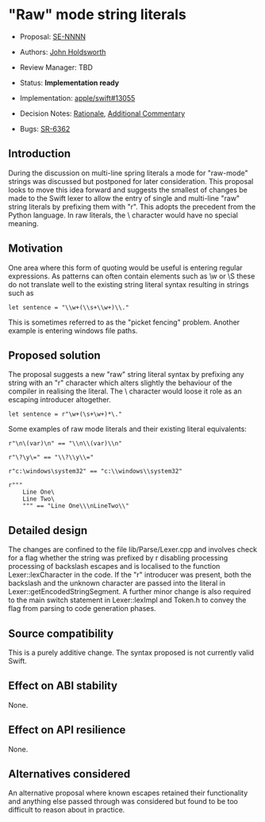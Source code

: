 # "Raw" mode string literals

* Proposal: [SE-NNNN](NNNN-raw-string-escaping.md)
* Authors: [John Holdsworth](https://github.com/johnno1962)
* Review Manager: TBD
* Status: **Implementation ready**

* Implementation: [apple/swift#13055](https://github.com/apple/swift/pull/13055)
* Decision Notes: [Rationale](https://lists.swift.org/pipermail/swift-evolution/), [Additional Commentary](https://lists.swift.org/pipermail/swift-evolution/)
* Bugs: [SR-6362](https://bugs.swift.org/browse/SR-6362)

## Introduction

During the discussion on multi-line spring literals a mode for "raw-mode" strings was discussed but postponed for later consideration. This proposal looks to move this idea forward and suggests the smallest of changes be made to the Swift lexer to allow the entry of single and multi-line "raw" string literals by prefixing them with "r". This adopts the precedent from the Python language. In raw literals, the \ character would have no special meaning.

## Motivation

One area where this form of quoting would be useful is entering regular expressions. As patterns can often contain elements such as \w or \S these do not translate well to the existing string literal syntax resulting in strings such as 

    let sentence = "\\w+(\\s+\\w+)\\."
    
This is sometimes referred to as the "picket fencing" problem. Another example is entering windows file paths.

## Proposed solution

The proposal suggests a new "raw" string literal syntax by prefixing any string with an "r" character which alters slightly the behaviour of the compiler in realising the literal. The \ character would loose it role as an escaping introducer altogether.

    let sentence = r"\w+(\s+\w+)*\."

Some examples of raw mode literals and their existing literal equivalents:

	r"\n\(var)\n" == "\\n\\(var)\\n"

	r"\?\y\=" == "\\?\\y\\="

	r"c:\windows\system32" == "c:\\windows\\system32"

	r"""
		Line One\
		Line Two\
		""" == "Line One\\\nLineTwo\\"

## Detailed design

The changes are confined to the file lib/Parse/Lexer.cpp and involves check for a flag whether the string was prefixed by r disabling processing processing of backslash escapes and is localised to the function Lexer::lexCharacter in the code. If the "r" introducer was present, both the backslash and the unknown character are passed into the literal in Lexer::getEncodedStringSegment. A further minor change is also required to the main switch statement in Lexer::lexImpl and Token.h to convey the flag from parsing to code generation phases.

## Source compatibility

This is a purely additive change. The syntax proposed is not currently valid Swift.

## Effect on ABI stability

None.

## Effect on API resilience

None.

## Alternatives considered

An alternative proposal where known escapes retained their functionality and anything else passed through was considered but found to be too difficult to reason about in practice.